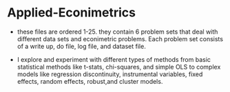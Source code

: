 # Applied-Econimetrics
- these files are ordered 1-25. they contain 6 problem sets that deal with different data sets and econimetric problems. Each problem set consists of a write up, do file, log file, and dataset file. 

- I explore and experiment with different types of methods from basic statistical methods like t-stats, chi-squares, and simple OLS to complex models like regression discontinuity, instrumental variables, fixed effects, random effects, robust,and cluster models.  
